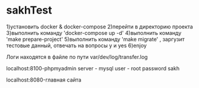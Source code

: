 # sakhTest

1)установить docker & docker-compose 
2)перейти в директорию проекта
3)выполнить команду 'docker-compose up -d' 
4)выполнить команду 'make prepare-project'
5)выполнить команду 'make migrate' , заргузит тестовые данный, отвечать на вопросы y и yes
6)enjoy

Логи находятся в файле по пути var/dev/log/transfer.log

localhost:8100-phpmyadmin 
server - mysql
user - root
password sakh

localhost:8080-главная сайта
